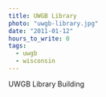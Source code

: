 ```yaml
---
title: UWGB Library
photo: "uwgb-library.jpg"
date: "2011-01-12"
hours_to_write: 0
tags:
  - uwgb
  - wisconsin
---
```


UWGB Library Building
